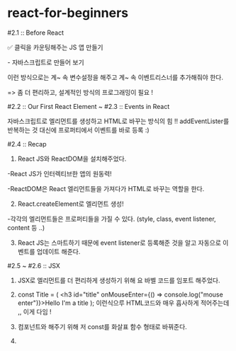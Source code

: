 # react-for-beginners
#2.1 :: Before React

✅ 클릭을 카운팅해주는 JS 앱 만들기

﻿- 자바스크립트로 만들어 보기﻿

이런 방식으로는 계~ 속 변수설정을 해주고 계~ 속 이벤트리스너를 추가해줘야 한다.

=> 좀 더 편리하고, 설계적인 방식의 프로그래밍이 필요 !


#2.2 :: Our First React Element ~ #2.3 :: Events in React

자바스크립트로 엘리먼트를 생성하고 HTML로 바꾸는 방식의 힘 !!
addEventLister를 반복하는 것 대신에 프로퍼티에서 이벤트를 바로 등록 :)


#2.4 :: Recap
1. React JS와 ReactDOM을 설치해주었다.

-React JS가 인터렉티브한 앱의 원동력!

-ReactDOM은 React 엘리먼트들을 가져다가 HTML로 바꾸는 역할을 한다.

2. React.createElement로 엘리먼트 생성!

-각각의 엘리먼트들은 프로퍼티들을 가질 수 있다. (style, class, event listener, content 등 ..)

3. React JS는 스마트하기 때문에 event listener로 등록해준 것을 알고 자동으로 이벤트를 업데이트 해준다.


#2.5 ~ #2.6 :: JSX
1. JSX로 엘리먼트를 더 편리하게 생성하기 위해 <script src="https://unpkg.com/@babel/standalone/babel.min.js"></script> 요 바벨 코드를 임포트 해주었다.

2. const Title = ( <h3 id="title" onMouseEnter={() => console.log("mouse enter")}>Hello I'm a title</h3>
    ); 이런식으루 HTML코드와 매우 흡사하게 적어주는데 ,, 이게 다임 !

3. 컴포넌트와 해주기 위해 저 const를 화살표 함수 형태로 바꿔준다.

4. <Title /> 이런식으로 맨앞글자는 무조건 대문자로, 해당 형태로 표기해주면 완성 ~ 🐰

왜 잔디 제대로 안심어짐? ㅠㅠ


#3.0 :: State <br>
JSX로 엘리먼트를 생성하는 쉽고 편한 방법으로 코딩을 해주었다!
const root = document.getElementById('root');
    let counter = 0;
    function countUp() {
        counter = counter + 1; 
        render();
    }

    function render() {
        //여기서 한번 렌더링을 한번 더 해줘야 UI가 업데이트 되는 것.
        ReactDOM.render(<Container />, root);
    }

    const Container = () => ( <div>
           <h3 id="title">Total clicks: {counter}</h3>
            <button onClick={countUp}>Click me</button>
        </div>
    )

ReactDOM.render(<Container />, root);

하지만 이 방법은 계속해서 render 함수를 호출하여 렌더링하고 있기 때문에
좋은 방법은 아님! 그렇다면 베스트 방법은?? >> 다음 시간ㅇㅔ .. 

#3.1 ~ #3.3 :: useState <br>
useState를 이용하면 render 함수를 호출하지 않고도 간단하고 똑똑하게 데이터를 업데이트 할 수 있 따!

const [counter, setCounter] = React.useState(0);
const onClick = () => {
    setCounter(counter + 1);
    //setCounter 함수는 ()안에 값을 받아서 그 값으로 업데이트하고, 리렌더링을 일으킴
}

return (
    <div>
        <h3 id="title">Total clicks: {counter}</h3>
        <button onClick={onClick}>Click me</button>
    </div>
)

이렇게 setCounter 안에 counter라는 데이터를 +1 해주는 이벤트를 넣으면
state가 변경되며 컴포넌트가 재생성 (리렌더링) 된다.
이때, DOM 모두가 바뀌는 게 아니라 우리가 바꾸고 있는 부분, 즉 여기선 {counter} << 이 부분만 변경되는
아주 스마트한 일이 일어나고잇는 거시다.


#3.4:: State Functions <br>
🩵 state를 바꾸는 두가지 방법

1️⃣ setCounter를 이용하여 원하는 값 넣어주기

const [counter, setCounter] = React.useState(0);
const onClick = () => {
    setCounter(987);
    //setCounter("Hello"); << 이렇게 문자로 넣어줄 수도 있음
}
 
이런식으로!!


2️⃣ 함수로 이전 값을 이용해서 현재 값 계산하기

const [counter, setCounter] = React.useState(0);
const onClick = () => {
   setCounter((current) => current + 1);
   //첫번째 인자는 현재 값,     return값이 새로운 state
}

이 방법에서 current가 확실히 현재 값이라는 걸 보장하고 있기 때문에

이게 좀 더 직접적이고 분명한 방법이다!


#3.5:: Input and State <br>
✅ Unit Converter 앱 만들기

🩵React로 input minutes에 어떤 숫자를 적었는지 추적해보자

function App (){
    const [minutes, setMinutes] = React.useState();
    const onChange = (event) => {
        setMinutes(event.target.value)
    }
    //onChange 함수를 만들어서 사용자가 input에 입력할때를 감지함 + event.target.value로 값까지 알아냄

    return (
        <div>
            <h1 id="title">Super Converter</h1> 

            <label htmlFor="minutes">Minutes</label>
            <input value={minutes} id="minutes" placeholder="Minutes" type="number" onChange={onChange}/>
            <h4>you wanna convert {minutes}</h4>

            <label htmlFor="hours">Hours</label>
            <input id="hours" placeholder="Hours"  type="number" />
        </div>
    )
}

minutes를 데이터로 갖는 useState를 만들어준 후, 그 minutes의 값을 컴포넌트에 보여주기 위해
input에 value={minutes} << 이렇게 세팅해줌!

그리고 onChange 함수를 생성해서 setMinutes에 사용자가 input에 입력한 value를 받도록 세팅해주고
ipnut에 onChange = {onChange}로 이벤트를 연결해주면 됨!

#3.6:: State Practice One <br>

function App (){
    const [minutes, setMinutes] = React.useState(0);
    const onChange = (event) => {
        setMinutes(event.target.value)
    }

    return (
        <div>
            <h1 id="title">Super Converter</h1> 
            <div>
                <label htmlFor="minutes">Minutes</label>
                <input value={minutes} id="minutes" placeholder="Minutes" type="number" onChange={onChange}/> 
            </div>
            <div>
                <label htmlFor="hours">Hours</label>
                <input value={Math.round(minutes / 60)} id="hours" placeholder="Hours"  type="number" />
                            //분을 시로 변환시키기 위해 minutes를 60으로 나누고 반올림까지!
            </div>



        </div>
    )
}

시간을 나타내주는 Hours 관련된 input과 label도 생성해준 후,
분을 시로 변환시키기 위해  {minutes}  를 60으로 나누고  Math.round  로 반올림까지 해주었다!

🩵 Reset 버튼 사용해보기 <br>

const reset = () => setMinutes(0);
    //reset함수 추가

<button onClick={reset}>Reset</button>
    //reset 버튼 추가

setMinutes를 0으로 되돌리는 reset함수를 만들어 준 후,
button에 onClick으로 이벤트 연결만 해주면 됨!


#3.7:: State Practice Two <br>
🩵 단위 변환 뒤집어보기 (Flip) <br>
function App (){
    const [minutes, setMinutes] = React.useState(0);
    const [flipped, setFlipped] =  React.useState(false);
    //Flip useState 만들어주기 (true/false)


    const onChange = (event) => {
        setMinutes(event.target.value)
    };
    const reset = () => setMinutes(0);
    const onFlip = () => setFlipped((current) => !current);
    //flipped이 true 상태면 false를 반환, false 상태면 true를 반환할 것임

    return (
        <div>
            <h1 id="title">Super Converter</h1> 
            <div>
                <label htmlFor="minutes">Minutes</label>
                <input value={minutes} id="minutes" placeholder="Minutes" type="number" onChange={onChange} disabled={flipped === true} /> 
            	//flipped가 true면 disalbed 상태로
            </div>
            <div>
                <label htmlFor="hours">Hours</label>
                <input value={Math.round(minutes / 60)} id="hours" placeholder="Hours"  type="number" disabled={flipped === false} />
            	//flipped가 false면 disalbed 상태로
            </div>
            <button onClick={reset}>Reset</button>
            <button onClick={onFlip}>Flip</button>
        </div>
    )
}

새로 생성해준 true 혹은 false 변수인 flipped !!
사용자가 Flip 버튼을 클릭하면 onFlip 함수가 실행되어 해당 함수는 현재 값 (current)를 받아서 그 반대의 값을 내놓을 것입니다.
그 값으로 input을 disabled 할건지, enabled할 건지 결정할 수 있게 됩니다. 

<input value={minutes} id="minutes" placeholder="Minutes" type="number" onChange={onChange} disabled={flipped} />
<input value={Math.round(minutes / 60)} id="hours" placeholder="Hours"  type="number" disabled={!flipped} />

!를 사용하면 더욱 간결하게 나타낼 수도 있습니다.

 //기존 minutes 변수를 'amount'로 바꿨음
 
 function App (){
        const [amount, setAmount] = React.useState(0);
        const [flipped, setFlipped] =  React.useState(false);
        //Flip useState 만들어주기 (true/false)

        const onChange = (event) => {
            setAmount(event.target.value)
        };
        const reset = () => setAmount(0);
        const onFlip = () => {
            reset();
            setFlipped((current) => !current);
        } 
        //flipped이 true 상태면 false를 반환, false 상태면 true를 반환할 것임
         
        return (
            <div>
                <h1 id="title">Super Converter</h1> 
                <div>
                    <label htmlFor="minutes">Minutes</label>
                    <input value={flipped ? amount * 60 : amount} id="minutes" placeholder="Minutes" type="number" onChange={onChange} disabled={flipped} /> 
                	//삼항연산자 >> flipped 상태면 state 원래 값 보여주기 아니면 변환된 값 보여주기 (시를 분으로)
                </div>
                <div>
                    <label htmlFor="hours">Hours</label>
                    <input value={ flipped ? amount : Math.round(amount / 60)} id="hours" placeholder="Hours"  type="number" onChange={onChange} disabled={!flipped} />
                	//삼항연산자 >> flipped 상태면 state 원래 값 보여주기 아니면 변환된 값 보여주기 (분을 시로)
                </div>
                <button onClick={reset}>Reset</button>
                <button onClick={onFlip}>Flip</button>
            </div>
        )
    }
    <br>

    삼항연산자를 사용하여 flipped의 상태에 따라 사용자가 입력한 값을 노출할건지, 변환된 값을 노출할건지 설정해줄 수 있습니다.
    이렇게 시를 분으로, 분을 시로 계산해주는 식까지 삼항연산자에 넣어주면
    Pretty cool 하고 sexy한 단위변환기를 구현할 수 있습니다 😀


#3.8-#3.9:: Final Practice and Recap <br>
